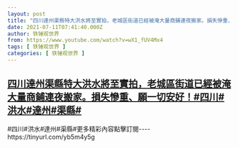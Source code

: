 ```yaml
---
layout: post
title: "四川達州渠縣特大洪水將至實拍，老城區街道已經被淹大量商鋪連夜搬家。損失慘重、願一切安好！#四川#洪水#達州#渠縣#"
date: 2021-07-11T07:41:40.000Z
author: 铁锤观世界
from: https://www.youtube.com/watch?v=wX1_fUV4Mx4
tags: [ 铁锤观世界 ]
categories: [ 铁锤观世界 ]
---
```

<!--1625989300000-->
[四川達州渠縣特大洪水將至實拍，老城區街道已經被淹大量商鋪連夜搬家。損失慘重、願一切安好！#四川#洪水#達州#渠縣#](https://www.youtube.com/watch?v=wX1_fUV4Mx4)
------

<div>
#四川#洪水#達州#渠縣#更多精彩內容點擊訂閱----https://tinyurl.com/yb5m4y5g
</div>
